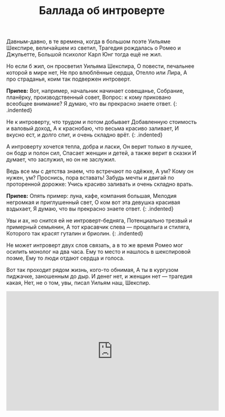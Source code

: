 ﻿---
layout: lyrics
title: Баллада об интроверте
---

Давн<span class="Em"></span>ым-давно, в те вр<span class="Bm"></span>емена, когд<span class="C"></span>а в большом по<span class="Am"></span>эте
У<span class="Em"></span>ильяме Шексп<span class="Bm"></span>ире, велич<span class="Am"></span>айшем из свет<span class="D"></span>ил,
Траг<span class="Em"></span>едия рожд<span class="Bm"></span>алась о Ром<span class="C"></span>ео и Джуль<span class="Em"></span>етте,
Больш<span class="Em"></span>ой психолог К<span class="Bm"></span>арл Юнг тогд<span class="Am"></span>а ещ<span class="B7"></span>ё не ж<span class="Em"></span>ил.

Но <span class="Em"></span>если б жил, он пр<span class="Bm"></span>осветил У<span class="C"></span>ильяма Шексп<span class="Am"></span>ира,
О п<span class="Em"></span>овести, печ<span class="Bm"></span>альнее кот<span class="Am"></span>орой в мире н<span class="D"></span>ет,
Не пр<span class="Em"></span>о влюблённы<span class="Bm"></span>е сердца, От<span class="C"></span>елло или Л<span class="Am"></span>ира,
А пр<span class="Em"></span>о страданья, к<span class="Bm"></span>оим так подв<span class="Am"></span>ержен <span class="B7"></span>интров<span class="Em"></span>ерт.

**Припев:**
Вот, н<span class="Am"></span>апример, начальник начин<span class="Em"></span>ает совещанье,
Собр<span class="C"></span>ание, план<span class="A"></span>ёрку, произв<span class="G"></span>одственный сов<span class="D"></span>ет,
Вопр<span class="C"></span>ос: к кому приковано все<span class="Am"></span>общее внимание?
Я д<span class="Em"></span>умаю, что в<span class="Am"></span>ы прекрасно зн<span class="B7"></span>аете отв<span class="Em"></span>ет.
{: .indented}

Не к <span class="Am"></span>интроверту, что трудом и п<span class="Em"></span>отом добывает
Доб<span class="C"></span>авленную ст<span class="A"></span>оимость и в<span class="G"></span>аловый дох<span class="D"></span>од,
А к кр<span class="C"></span>аснобаю, что весьма крас<span class="Am"></span>иво заливает,
И вк<span class="Em"></span>усно ест, и д<span class="Am"></span>олго спит, и <span class="B7"></span>очень складно вр<span class="Em"></span>ёт.
{: .indented}

А интроверту хочется тепла, добра и ласки,
Он верит только в лучшее, он бодр и полон сил,
Спасает женщин и детей, а также верит в сказки
И думает, что заслужил, но он не заслужил.

Ведь все мы с детства знаем, что встречают по одёжке,
А ум? Кому он нужен, ум? Проснись, пора вставать!
Забудь мечты и двигай по проторенной дорожке:
Учись красиво заливать и очень складно врать.

**Припев:**
Опять пример: луна, кафе, компания большая,
Мелодия негромкая и приглушенный свет,
О ком вот эта девушка красивая вздыхает,
Я думаю, что вы прекрасно знаете ответ.
{: .indented}

Увы и ах, но снится ей не интроверт-бедняга,
Потенциально трезвый и примерный семьянин,
А тот красавчик слева — прощелыга и стиляга,
Которого так красят гуталин и бриолин.
{: .indented}

Не может интроверт двух слов связать, а в то же время
Ромео мог осилить монолог на два часа.
Ему то место и нашлось в шекспировой поэме,
Ему то люди отдают сердца и голоса.

Вот так проходит рядом жизнь, кого-то обнимая,
А ты в кургузом пиджачке, заношенным до дыр.
И денег нет, и женщин нет — трагедия какая,
Нет, не о том, увы, писал Уильям наш, Шекспир.

<div class="video-wrapper">
  <iframe width="560" height="315" src="https://www.youtube.com/embed/ANQL2Z4mr6M" frameborder="0" allow="accelerometer; autoplay; encrypted-media; gyroscope; picture-in-picture" allowfullscreen></iframe>
</div>
